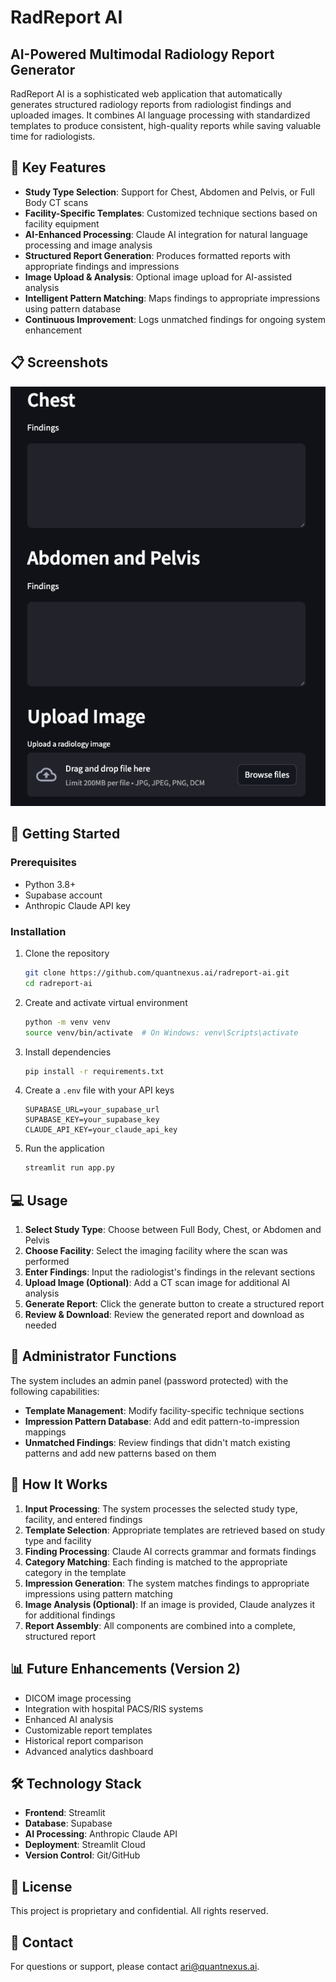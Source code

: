 # RadReport AI

## AI-Powered Multimodal Radiology Report Generator

RadReport AI is a sophisticated web application that automatically generates structured radiology reports from radiologist findings and uploaded images. It combines AI language processing with standardized templates to produce consistent, high-quality reports while saving valuable time for radiologists.

## 🌟 Key Features

- **Study Type Selection**: Support for Chest, Abdomen and Pelvis, or Full Body CT scans
- **Facility-Specific Templates**: Customized technique sections based on facility equipment
- **AI-Enhanced Processing**: Claude AI integration for natural language processing and image analysis
- **Structured Report Generation**: Produces formatted reports with appropriate findings and impressions
- **Image Upload & Analysis**: Optional image upload for AI-assisted analysis
- **Intelligent Pattern Matching**: Maps findings to appropriate impressions using pattern database
- **Continuous Improvement**: Logs unmatched findings for ongoing system enhancement

## 📋 Screenshots

![App Interface](assets/app_screen.png)

## 🚀 Getting Started

### Prerequisites

- Python 3.8+
- Supabase account
- Anthropic Claude API key

### Installation

1. Clone the repository
   ```bash
   git clone https://github.com/quantnexus.ai/radreport-ai.git
   cd radreport-ai
   ```

2. Create and activate virtual environment
   ```bash
   python -m venv venv
   source venv/bin/activate  # On Windows: venv\Scripts\activate
   ```

3. Install dependencies
   ```bash
   pip install -r requirements.txt
   ```

4. Create a `.env` file with your API keys
   ```
   SUPABASE_URL=your_supabase_url
   SUPABASE_KEY=your_supabase_key
   CLAUDE_API_KEY=your_claude_api_key
   ```

5. Run the application
   ```bash
   streamlit run app.py
   ```

## 💻 Usage

1. **Select Study Type**: Choose between Full Body, Chest, or Abdomen and Pelvis
2. **Choose Facility**: Select the imaging facility where the scan was performed
3. **Enter Findings**: Input the radiologist's findings in the relevant sections
4. **Upload Image (Optional)**: Add a CT scan image for additional AI analysis
5. **Generate Report**: Click the generate button to create a structured report
6. **Review & Download**: Review the generated report and download as needed

## 🔧 Administrator Functions

The system includes an admin panel (password protected) with the following capabilities:

- **Template Management**: Modify facility-specific technique sections
- **Impression Pattern Database**: Add and edit pattern-to-impression mappings
- **Unmatched Findings**: Review findings that didn't match existing patterns and add new patterns based on them

## 🧠 How It Works

1. **Input Processing**: The system processes the selected study type, facility, and entered findings
2. **Template Selection**: Appropriate templates are retrieved based on study type and facility
3. **Finding Processing**: Claude AI corrects grammar and formats findings
4. **Category Matching**: Each finding is matched to the appropriate category in the template
5. **Impression Generation**: The system matches findings to appropriate impressions using pattern matching
6. **Image Analysis (Optional)**: If an image is provided, Claude analyzes it for additional findings
7. **Report Assembly**: All components are combined into a complete, structured report

## 📊 Future Enhancements (Version 2)

- DICOM image processing
- Integration with hospital PACS/RIS systems
- Enhanced AI analysis
- Customizable report templates
- Historical report comparison
- Advanced analytics dashboard

## 🛠️ Technology Stack

- **Frontend**: Streamlit
- **Database**: Supabase
- **AI Processing**: Anthropic Claude API
- **Deployment**: Streamlit Cloud
- **Version Control**: Git/GitHub

## 📄 License

This project is proprietary and confidential. All rights reserved.

## 👤 Contact

For questions or support, please contact ari@quantnexus.ai.